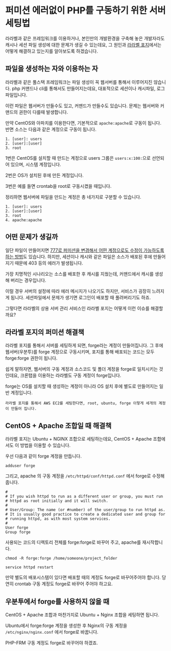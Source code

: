 # 퍼미션 에러없이 PHP를 구동하기 위한 서버 세팅법

라라벨과 같은 프레임워크를 이용하거나, 본인만의 개발환경을 구축해 놓은 개발자라도 캐시나 세션 파일 생성에 대한 문제가 생길 수 있는데요, 그 원인과 [라라벨 포지](https://forge.laravel.com/)에서는 어떻게 해결하고 있는지를 알아보도록 하겠습니다.

## 파일을 생성하는 자와 이용하는 자

라라벨과 같은 풀스택 프레임워크는 파일 생성이 꼭 웹서버를 통해서 이루어지진 않습니다. php 커맨드나 cli를 통해서도 만들어지는데요, 대표적으로 세션이나 캐시파일, 로그파일입니다.

이런 파일은 웹서버가 만들수도 있고, 커맨드가 만들수도 있습니다. 문제는 웹서버와 커맨드의 권한이 다를때 발생합니다.

만약 CentOS와 아파치를 이용한다면, 기본적으로 `apache:apache`로 구동이 됩니다. 반면 소스는 다음과 같은 계정으로 구동이 됩니다.

    1. [user]: users
    2. [user]:[user]
    3. root

1번은 CentOS를 설치할 때 만드는 계정으로 users 그룹은 `users:x:100:`으로 선언되어 있으며, 시스템 계정입니다.

2번은 OS가 설치된 후에 만든 계정입니다.

3번은 예를 들면 crontab을 root로 구동시켰을 때입니다.

정리하면 웹서버에 파일을 만드는 계정은 총 네가지로 구분할 수 있습니다.

    1. [user]: users
    2. [user]:[user]
    3. root
    4. apache:apache

## 어떤 문제가 생길까

일단 파일이 만들어지면 [777로 퍼미션을 변경해서 어떤 계정으로도 수정이 가능하도록 하는 방법](https://www.lesstif.com/php-and-laravel/laravel-log-file-permission-48103448.html)도 있습니다. 하지만, 세션이나 캐시와 같은 파일은 소스가 배포된 후에 만들어지기 때문에 403 등의 에러가 발생됩니다.

가장 치명적인 시나리오는 소스를 배포한 후 캐시를 지웠는데, 커맨드에서 캐시를 생성해 버리는 경우입니다.

이럴 경우 서버의 설정에 따라 에러 메시지가 나오기도 하지만, 서비스가 굉장히 느려지게 됩니다. 세션파일에서 문제가 생기면 로그인이 배포할 때 풀려버리기도 하죠.

그렇다면 라라벨의 상용 서버 관리 서비스인 라라벨 포지는 어떻게 이런 이슈를 해결할까요?

## 라라벨 포지의 퍼미션 해결책

라라벨 포지를 통해서 서버를 세팅하게 되면, forge라는 계정이 만들어집니다. 그 후에 웹서버(우분투)를 forge 계정으로 구동시키며, 포지를 통해 배포되는 코드는 모두 forge:forge 권한이 됩니다.

쉽게 말하자면, 웹서버의 구동 계정과 소스코드 및 폴더 계정을 forge로 일치시키는 것인데요, 크론탭을 이용하는 라라벨도 구동 계정이 forge입니다.

forge는 OS를 설치할 때 생성하는 계정이 아니라 OS 설치 후에 별도로 만들어지는 일반 계정입니다.

```
라라벨 포지를 통해서 AWS EC2를 세팅한다면, root, ubuntu, forge 이렇게 세개의 계정이 만들어 집니다.
```

## CentOS + Apache 조합일 때 해결책

라라벨 포지는 Ubuntu + NGINX 조합으로 세팅하는데요, CentOS + Apache 조합에서도 이 방법을 이용할 수 있습니다.

우선 다음과 같이 forge 계정을 만듭니다.

```console
adduser forge
```

그리고, apache 의 구동 계정을 `/etc/httpd/conf/httpd.conf` 에서 forge로 수정해 줍니다.

```console
#
# If you wish httpd to run as a different user or group, you must run
# httpd as root initially and it will switch.
#
# User/Group: The name (or #number) of the user/group to run httpd as.
# It is usually good practice to create a dedicated user and group for
# running httpd, as with most system services.
#
User forge
Group forge
```

사용되는 코드의 디렉토리 전체를 forge:forge로 바꾸어 주고, apache를 재시작합니다.

```console
chmod -R forge:forge /home/someone/project_folder

service httpd restart
```

만약 별도의 배포시스템이 있다면 배포할 때의 계정도 forge로 바꾸어주어야 합니다. 당연히 crontab 구동 계정도 forge로 바꾸어 주어야 하고요.

## 우분투에서 forge를 사용하지 않을 때

CentOS + Apache 조합과 마찬가지로 Ubuntu + Nginx 조합을 세팅하면 됩니다.

Ubuntu에서 forge:forge 계정을 생성한 후 Nginx의 구동 계정을 `/etc/nginx/nginx.conf` 에서 forge로 바꿉니다.

PHP-FRM 구동 계정도 forge로 바꾸어야 하겠죠.
